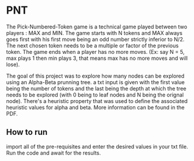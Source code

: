 # PNT
The Pick-Numbered-Token game is a technical game played between two players : MAX and MIN. The game starts with N tokens and MAX always goes first with his first move being an odd number strictly inferior to N/2. The next chosen token needs to be a multiple or factor of the previous token. The game ends when a player has no more moves. (Ex: say N = 5, max plays 1 then min plays 3, that means max has no more moves and will lose).

The goal of this project was to explore how many nodes can be explored using an Alpha-Beta prunning tree. a txt input is given with the first value being the number of tokens and the last being the depth at which the tree needs to be explored (with 0 being to leaf nodes and N being the orignal node). There's a heuristic property that was used to define the associated heuristic values for alpha and beta. More information can be found in the PDF.

## How to run

import all of the pre-requisites and enter the desired values in your txt file. Run the code and await for the results.
